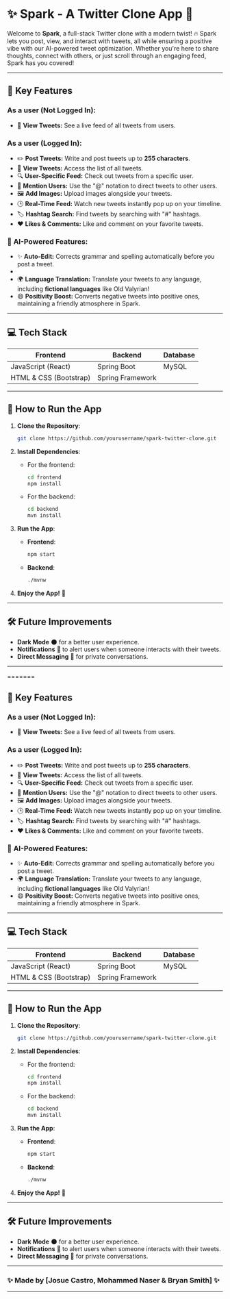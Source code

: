 
# ✨ Spark - A Twitter Clone App 🚀

Welcome to **Spark**, a full-stack Twitter clone with a modern twist! 🔥 Spark lets you post, view, and interact with tweets, all while ensuring a positive vibe with our AI-powered tweet optimization. Whether you're here to share thoughts, connect with others, or just scroll through an engaging feed, Spark has you covered!

---


## 🌟 Key Features

### As a user (Not Logged In):
- 👀 **View Tweets:** See a live feed of all tweets from users.

### As a user (Logged In):
- ✏️ **Post Tweets:** Write and post tweets up to **255 characters**.
- 📜 **View Tweets:** Access the list of all tweets.
- 🔍 **User-Specific Feed:** Check out tweets from a specific user.
- 💬 **Mention Users:** Use the "@" notation to direct tweets to other users.
- 🖼️ **Add Images:** Upload images alongside your tweets.
- 🕒 **Real-Time Feed:** Watch new tweets instantly pop up on your timeline.
- 🏷️ **Hashtag Search:** Find tweets by searching with "#" hashtags.
- ❤️ **Likes & Comments:** Like and comment on your favorite tweets.

### 🧠 **AI-Powered Features:**
- ✨ **Auto-Edit:** Corrects grammar and spelling automatically before you post a tweet.
- 
- 🌍 **Language Translation:** Translate your tweets to any language, including **fictional languages** like Old Valyrian!
- 😄 **Positivity Boost:** Converts negative tweets into positive ones, maintaining a friendly atmosphere in Spark.

---

## 💻 Tech Stack

| **Frontend**        | **Backend**        | **Database**  |
|---------------------|--------------------|---------------|
| JavaScript (React)  | Spring Boot        | MySQL         |
| HTML & CSS (Bootstrap) | Spring Framework |               |

---

## 🚀 How to Run the App

1. **Clone the Repository**:
   ```bash
   git clone https://github.com/yourusername/spark-twitter-clone.git
   ```

2. **Install Dependencies**:
    - For the frontend:
      ```bash
      cd frontend
      npm install
      ```
    - For the backend:
      ```bash
      cd backend
      mvn install
      ```

3. **Run the App**:
    - **Frontend**:
      ```bash
      npm start
      ```
    - **Backend**:
      ```bash
      ./mvnw
      ```

4. **Enjoy the App!** 🎉

---

## 🛠️ Future Improvements

- **Dark Mode** 🌑 for a better user experience.
- **Notifications** 🔔 to alert users when someone interacts with their tweets.
- **Direct Messaging** 💬 for private conversations.

---

=======


## 🌟 Key Features

### As a user (Not Logged In):
- 👀 **View Tweets:** See a live feed of all tweets from users.

### As a user (Logged In):
- ✏️ **Post Tweets:** Write and post tweets up to **255 characters**.
- 📜 **View Tweets:** Access the list of all tweets.
- 🔍 **User-Specific Feed:** Check out tweets from a specific user.
- 💬 **Mention Users:** Use the "@" notation to direct tweets to other users.
- 🖼️ **Add Images:** Upload images alongside your tweets.
- 🕒 **Real-Time Feed:** Watch new tweets instantly pop up on your timeline.
- 🏷️ **Hashtag Search:** Find tweets by searching with "#" hashtags.
- ❤️ **Likes & Comments:** Like and comment on your favorite tweets.

### 🧠 **AI-Powered Features:**
- ✨ **Auto-Edit:** Corrects grammar and spelling automatically before you post a tweet.
- 🌍 **Language Translation:** Translate your tweets to any language, including **fictional languages** like Old Valyrian!
- 😄 **Positivity Boost:** Converts negative tweets into positive ones, maintaining a friendly atmosphere in Spark.

---

## 💻 Tech Stack

| **Frontend**        | **Backend**        | **Database**  |
|---------------------|--------------------|---------------|
| JavaScript (React)  | Spring Boot        | MySQL         |
| HTML & CSS (Bootstrap) | Spring Framework |               |

---

## 🚀 How to Run the App

1. **Clone the Repository**:
   ```bash
   git clone https://github.com/yourusername/spark-twitter-clone.git
   ```

2. **Install Dependencies**:
    - For the frontend:
      ```bash
      cd frontend
      npm install
      ```
    - For the backend:
      ```bash
      cd backend
      mvn install
      ```

3. **Run the App**:
    - **Frontend**:
      ```bash
      npm start
      ```
    - **Backend**:
      ```bash
      ./mvnw
      ```

4. **Enjoy the App!** 🎉

---

## 🛠️ Future Improvements

- **Dark Mode** 🌑 for a better user experience.
- **Notifications** 🔔 to alert users when someone interacts with their tweets.
- **Direct Messaging** 💬 for private conversations.

---


### ✨ Made by [Josue Castro, Mohammed Naser & Bryan Smith] ✨

---
